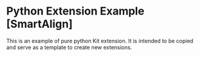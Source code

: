 # Python Extension Example [SmartAlign]

This is an example of pure python Kit extension. It is intended to be copied and serve as a template to create new extensions.

